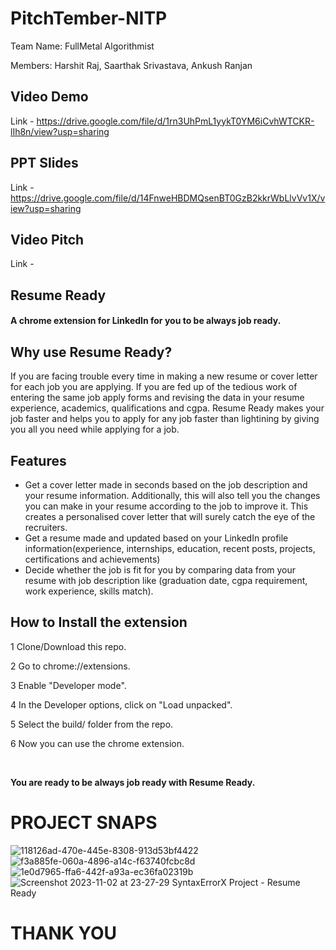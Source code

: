 # PitchTember-NITP

Team Name:
FullMetal Algorithmist

Members:
Harshit Raj,
Saarthak Srivastava,
Ankush Ranjan

## Video Demo
Link - https://drive.google.com/file/d/1rn3UhPmL1yykT0YM6iCvhWTCKR-lIh8n/view?usp=sharing

## PPT Slides
Link - https://drive.google.com/file/d/14FnweHBDMQsenBT0GzB2kkrWbLlvVv1X/view?usp=sharing

## Video Pitch
Link - 

## Resume Ready
#### A chrome extension for LinkedIn for you to be always job ready.

## Why use Resume Ready?
If you are facing trouble every time in making a new resume or cover letter for each job you are applying. 
If you are fed up of the tedious work of entering the same job apply forms and revising the data in your resume experience, academics, qualifications and cgpa. 
Resume Ready makes your job faster and helps you to apply for any job faster than lightining by giving you all you need while applying for a job.

## Features
* Get a cover letter made in seconds based on the job description and your resume information. Additionally, this will also tell you the changes you can make in your resume according to the job to improve it. This creates a personalised cover letter that will surely catch the eye of the recruiters.
* Get a resume made and updated based on your LinkedIn profile information(experience, internships, education, recent posts, projects, certifications and achievements)
* Decide whether the job is fit for you by comparing data from your resume with job description like (graduation date, cgpa requirement, work experience, skills match).

## How to Install the extension

1 Clone/Download this repo.

2 Go to chrome://extensions.

3 Enable "Developer mode".

4 In the Developer options, click on "Load unpacked".

5 Select the build/ folder from the repo.

6 Now you can use the chrome extension.

<br>

**You are ready to be always job ready with Resume Ready.**

# PROJECT SNAPS
![118126ad-470e-445e-8308-913d53bf4422](https://github.com/Harshit-Raj-14/Engage-Hackathon-Resume-Ready/assets/98808802/b7a10d15-44bd-4ba4-ae72-fcb6887b1228)
![f3a885fe-060a-4896-a14c-f63740fcbc8d](https://github.com/Harshit-Raj-14/Engage-Hackathon-Resume-Ready/assets/98808802/6bf0af9b-8e14-4a43-97dc-388049b8fdd8)
![1e0d7965-ffa6-442f-a93a-ec36fa02319b](https://github.com/Harshit-Raj-14/Engage-Hackathon-Resume-Ready/assets/98808802/53242c06-21bc-4f9f-bd45-d80071c113d8)
![Screenshot 2023-11-02 at 23-27-29 SyntaxErrorX Project - Resume Ready](https://github.com/Harshit-Raj-14/Engage-Hackathon-Resume-Ready/assets/98808802/ac694cf5-3ce4-4f87-8990-2ca05994dfee)

# THANK YOU


